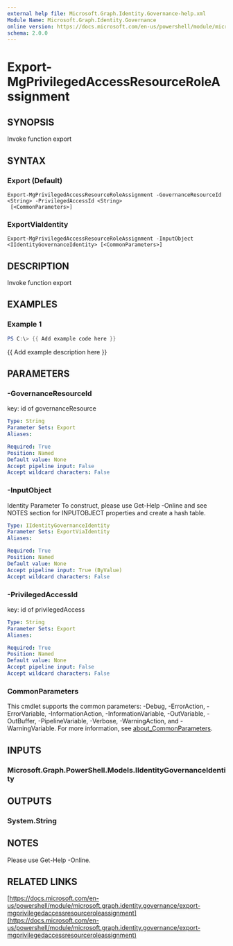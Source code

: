 ```yaml
---
external help file: Microsoft.Graph.Identity.Governance-help.xml
Module Name: Microsoft.Graph.Identity.Governance
online version: https://docs.microsoft.com/en-us/powershell/module/microsoft.graph.identity.governance/export-mgprivilegedaccessresourceroleassignment
schema: 2.0.0
---
```


# Export-MgPrivilegedAccessResourceRoleAssignment

## SYNOPSIS
Invoke function export

## SYNTAX

### Export (Default)
```
Export-MgPrivilegedAccessResourceRoleAssignment -GovernanceResourceId <String> -PrivilegedAccessId <String>
 [<CommonParameters>]
```

### ExportViaIdentity
```
Export-MgPrivilegedAccessResourceRoleAssignment -InputObject <IIdentityGovernanceIdentity> [<CommonParameters>]
```

## DESCRIPTION
Invoke function export

## EXAMPLES

### Example 1
```powershell
PS C:\> {{ Add example code here }}
```

{{ Add example description here }}

## PARAMETERS

### -GovernanceResourceId
key: id of governanceResource

```yaml
Type: String
Parameter Sets: Export
Aliases:

Required: True
Position: Named
Default value: None
Accept pipeline input: False
Accept wildcard characters: False
```

### -InputObject
Identity Parameter
To construct, please use Get-Help -Online and see NOTES section for INPUTOBJECT properties and create a hash table.

```yaml
Type: IIdentityGovernanceIdentity
Parameter Sets: ExportViaIdentity
Aliases:

Required: True
Position: Named
Default value: None
Accept pipeline input: True (ByValue)
Accept wildcard characters: False
```

### -PrivilegedAccessId
key: id of privilegedAccess

```yaml
Type: String
Parameter Sets: Export
Aliases:

Required: True
Position: Named
Default value: None
Accept pipeline input: False
Accept wildcard characters: False
```

### CommonParameters
This cmdlet supports the common parameters: -Debug, -ErrorAction, -ErrorVariable, -InformationAction, -InformationVariable, -OutVariable, -OutBuffer, -PipelineVariable, -Verbose, -WarningAction, and -WarningVariable. For more information, see [about_CommonParameters](http://go.microsoft.com/fwlink/?LinkID=113216).

## INPUTS

### Microsoft.Graph.PowerShell.Models.IIdentityGovernanceIdentity
## OUTPUTS

### System.String
## NOTES
Please use Get-Help -Online.

## RELATED LINKS

[https://docs.microsoft.com/en-us/powershell/module/microsoft.graph.identity.governance/export-mgprivilegedaccessresourceroleassignment](https://docs.microsoft.com/en-us/powershell/module/microsoft.graph.identity.governance/export-mgprivilegedaccessresourceroleassignment)

